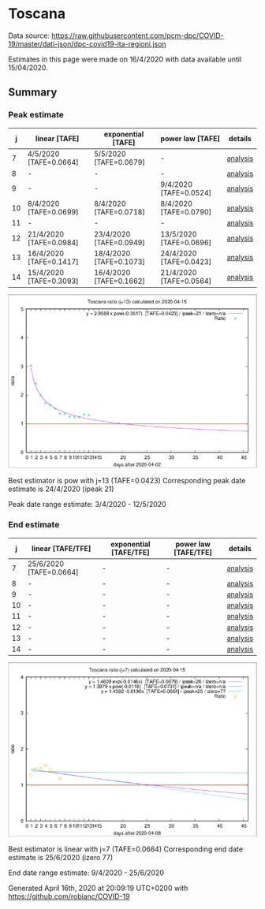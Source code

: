 # Toscana


Data source: https://raw.githubusercontent.com/pcm-dpc/COVID-19/master/dati-json/dpc-covid19-ita-regioni.json

Estimates in this page were made on 16/4/2020 with data available until 15/04/2020.


## Summary 

### Peak estimate 
|j|linear [TAFE]|exponential [TAFE]|power law [TAFE]|details|
|---|----|-----------|---------|-------|
|7|4/5/2020 [TAFE=0.0664]|5/5/2020 [TAFE=0.0679]|-|[analysis](COVID-19_toscana_j7_2020-04-15.md)|
|8|-|-|-|[analysis](COVID-19_toscana_j8_2020-04-15.md)|
|9|-|-|9/4/2020 [TAFE=0.0524]|[analysis](COVID-19_toscana_j9_2020-04-15.md)|
|10|8/4/2020 [TAFE=0.0699]|8/4/2020 [TAFE=0.0718]|8/4/2020 [TAFE=0.0790]|[analysis](COVID-19_toscana_j10_2020-04-15.md)|
|11|-|-|-|[analysis](COVID-19_toscana_j11_2020-04-15.md)|
|12|21/4/2020 [TAFE=0.0984]|23/4/2020 [TAFE=0.0949]|13/5/2020 [TAFE=0.0696]|[analysis](COVID-19_toscana_j12_2020-04-15.md)|
|13|16/4/2020 [TAFE=0.1417]|18/4/2020 [TAFE=0.1073]|24/4/2020 [TAFE=0.0423]|[analysis](COVID-19_toscana_j13_2020-04-15.md)|
|14|15/4/2020 [TAFE=0.3093]|16/4/2020 [TAFE=0.1662]|21/4/2020 [TAFE=0.0564]|[analysis](COVID-19_toscana_j14_2020-04-15.md)|

![best peak estimate](COVID-19_toscana_j13_2020-04-15.png)

Best estimator is pow with j=13 (TAFE=0.0423)
Corresponding peak date estimate is 24/4/2020 (ipeak 21)


Peak date range estimate: 3/4/2020 - 12/5/2020

### End estimate 
|j|linear [TAFE/TFE]|exponential [TAFE/TFE]|power law [TAFE/TFE]|details|
|---|----|-----------|---------|-------|
|7|25/6/2020 [TAFE=0.0664]|-|-|[analysis](COVID-19_toscana_j7_2020-04-15.md)|
|8|-|-|-|[analysis](COVID-19_toscana_j8_2020-04-15.md)|
|9|-|-|-|[analysis](COVID-19_toscana_j9_2020-04-15.md)|
|10|-|-|-|[analysis](COVID-19_toscana_j10_2020-04-15.md)|
|11|-|-|-|[analysis](COVID-19_toscana_j11_2020-04-15.md)|
|12|-|-|-|[analysis](COVID-19_toscana_j12_2020-04-15.md)|
|13|-|-|-|[analysis](COVID-19_toscana_j13_2020-04-15.md)|
|14|-|-|-|[analysis](COVID-19_toscana_j14_2020-04-15.md)|

![best zero estimate](COVID-19_toscana_j7_2020-04-15.png)

Best estimator is linear with j=7 (TAFE=0.0664)
Corresponding end date estimate is 25/6/2020 (izero 77)


End date range estimate: 9/4/2020 - 25/6/2020

Generated April 16th, 2020 at 20:09:19 UTC+0200 with https://github.com/robianc/COVID-19
